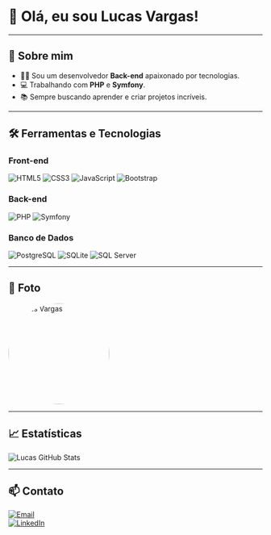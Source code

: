 # 👋 **Olá, eu sou Lucas Vargas!**

---

## 🚀 **Sobre mim**  
- 👨‍💻 Sou um desenvolvedor **Back-end** apaixonado por tecnologias.  
- 💻 Trabalhando com **PHP** e **Symfony**.  
- 📚 Sempre buscando aprender e criar projetos incríveis.  

---

## 🛠️ **Ferramentas e Tecnologias**

### **Front-end**
![HTML5](https://img.shields.io/badge/HTML5-FF5733?style=flat-square&logo=html5&logoColor=white)
![CSS3](https://img.shields.io/badge/CSS3-0066FF?style=flat-square&logo=css3&logoColor=white)
![JavaScript](https://img.shields.io/badge/JavaScript-FFEA00?style=flat-square&logo=javascript&logoColor=black)
![Bootstrap](https://img.shields.io/badge/Bootstrap-563D7C?style=flat-square&logo=bootstrap&logoColor=white)

### **Back-end**
![PHP](https://img.shields.io/badge/PHP-777BB4?style=flat-square&logo=php&logoColor=white)
![Symfony](https://img.shields.io/badge/Symfony-000000?style=flat-square&logo=symfony&logoColor=white)

### **Banco de Dados**
![PostgreSQL](https://img.shields.io/badge/PostgreSQL-316192?style=flat-square&logo=postgresql&logoColor=white)
![SQLite](https://img.shields.io/badge/SQLite-07405E?style=flat-square&logo=sqlite&logoColor=white)
![SQL Server](https://img.shields.io/badge/SQL%20Server-CC2927?style=flat-square&logo=microsoftsqlserver&logoColor=white)

---

## **📸 Foto**  
<img src="https://seu-link-para-foto" alt="Lucas Vargas" width="200" style="border-radius: 50%">

---

## 📈 **Estatísticas**
![Lucas GitHub Stats](https://github-readme-stats.vercel.app/api?username=Lucasvargas96&show_icons=true&theme=dracula&include_all_commits=true&count_private=true)

---

## 📫 **Contato**  
[![Email](https://img.shields.io/badge/Email-lucasvargas.96%40gmail.com-red)](mailto:lucasvargas.96@gmail.com)  
[![LinkedIn](https://img.shields.io/badge/LinkedIn-LucasVargas-blue)](https://www.linkedin.com/in/seu-perfil/)
